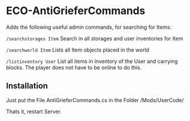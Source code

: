 # ECO-AntiGrieferCommands
Adds the following useful admin commands, for searching for Items:

`/searchstorages Item` Search in all storages and user inventories for Item

`/searchworld Item` Lists all Item objects placed in the world

`/listinventory User` List all items in inventory of the User and carrying blocks. The player does not have to be online to do this.


## Installation
Just put the File AntiGrieferCommands.cs in the Folder <ecoserver>/Mods/UserCode/

Thats it, restart Server.
